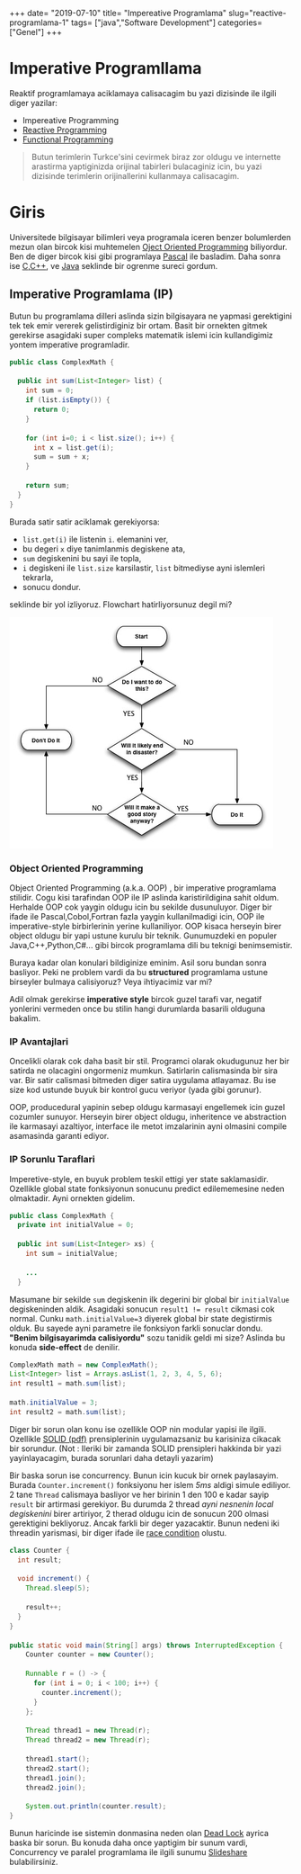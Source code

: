 +++
date= "2019-07-10"
title= "Impereative Programlama"
slug="reactive-programlama-1"
tags= ["java","Software Development"]
categories= ["Genel"]
+++

# Imperative Programllama

Reaktif programlamaya aciklamaya calisacagim bu yazi dizisinde ile ilgili diger yazilar:

- Impereative Programming
- [Reactive Programming](/tr/posts/reactive-programlama-2)
- [Functional Programming](#soon)

> Butun terimlerin Turkce'sini cevirmek biraz zor oldugu ve internette arastirma yaptiginizda orijinal tabirleri bulacaginiz icin, bu yazi dizisinde terimlerin orijinallerini kullanmaya calisacagim.

# Giris

Universitede bilgisayar bilimleri veya programala iceren benzer bolumlerden mezun olan bircok kisi muhtemelen [Oject Oriented Programming](https://en.wikipedia.org/wiki/Object-oriented_programming) biliyordur. Ben de diger bircok kisi gibi programlaya [Pascal](https://www.freepascal.org/) ile basladim. Daha sonra ise [C](https://gcc.gnu.org/),[C++](http://www.cplusplus.com/), ve [Java](https://openjdk.java.net/) seklinde bir ogrenme sureci gordum. 



## Imperative Programlama (IP)

Butun bu programlama dilleri aslinda sizin bilgisayara ne yapmasi gerektigini tek tek emir vererek gelistirdiginiz bir ortam. Basit bir ornekten gitmek gerekirse asagidaki super compleks matematik islemi icin kullandigimiz yontem imperative programladir. 

```java
public class ComplexMath {

  public int sum(List<Integer> list) {
    int sum = 0;
    if (list.isEmpty()) {
      return 0;
    }

    for (int i=0; i < list.size(); i++) {
      int x = list.get(i);
      sum = sum + x;
    }

    return sum;
  }
}
```

Burada satir satir aciklamak gerekiyorsa:

- ```list.get(i)``` ile listenin ```i```. elemanini ver, 
- bu degeri ```x``` diye tanimlanmis degiskene ata,
- ```sum``` degiskenini bu sayi ile topla,
- ```i``` degiskeni ile ```list.size``` karsilastir, ```list``` bitmediyse ayni islemleri tekrarla,
- sonucu dondur.
 

seklinde bir yol izliyoruz. Flowchart hatirliyorsunuz degil mi? 

<img src="/images/flowchart.jpg">


### Object Oriented Programming

Object Oriented Programming (a.k.a. OOP) , bir imperative programlama stilidir. Cogu kisi tarafindan OOP ile IP aslinda karistirildigina sahit oldum. Herhalde OOP cok yaygin oldugu icin bu sekilde dusunuluyor. Diger bir ifade ile Pascal,Cobol,Fortran fazla yaygin kullanilmadigi icin, OOP ile imperative-style birbirlerinin yerine kullaniliyor. OOP kisaca herseyin birer object oldugu bir yapi ustune kurulu bir teknik. Gunumuzdeki en populer Java,C++,Python,C#... gibi bircok programlama dili bu teknigi benimsemistir. 


Buraya kadar olan konulari bildiginize eminim. Asil soru bundan sonra basliyor. Peki ne problem vardi da bu **structured** programlama ustune birseyler bulmaya calisiyoruz? Veya ihtiyacimiz var mi?

Adil olmak gerekirse **imperative style** bircok guzel tarafi var, negatif yonlerini vermeden once bu stilin hangi durumlarda basarili olduguna bakalim.

### IP Avantajlari 

Oncelikli olarak cok daha basit bir stil. Programci olarak okudugunuz her bir satirda ne olacagini ongormeniz mumkun. Satirlarin calismasinda bir sira var. Bir satir calismasi bitmeden diger satira uygulama atlayamaz. Bu ise size kod ustunde buyuk bir kontrol gucu veriyor (yada gibi gorunur). 

OOP, producedural yapinin sebep oldugu karmasayi engellemek icin  guzel cozumler sunuyor.  Herseyin birer object oldugu, inheritence ve abstraction ile karmasayi azaltiyor, interface ile metot imzalarinin ayni olmasini compile asamasinda garanti ediyor.  

### IP Sorunlu Taraflari

Imperetive-style, en buyuk problem teskil ettigi yer state saklamasidir. Ozellikle global state fonksiyonun sonucunu predict edilememesine neden olmaktadir. Ayni ornekten gidelim. 

```java
public class ComplexMath {
  private int initialValue = 0;

  public int sum(List<Integer> xs) {
    int sum = initialValue;
    
    ...
  }
```

Masumane bir sekilde ```sum``` degiskenin ilk degerini bir global bir ```initialValue``` degiskeninden aldik. Asagidaki sonucun ```result1 != result``` cikmasi cok normal. Cunku ```math.initialValue=3``` diyerek global bir state degistirmis olduk. Bu sayede ayni parametre ile fonksiyon farkli sonuclar dondu. **"Benim bilgisayarimda calisiyordu"** sozu tanidik geldi mi size? Aslinda bu konuda **side-effect** de denilir. 

```java
ComplexMath math = new ComplexMath();
List<Integer> list = Arrays.asList(1, 2, 3, 4, 5, 6);
int result1 = math.sum(list);

math.initialValue = 3;
int result2 = math.sum(list);
```

Diger bir sorun olan konu ise ozellikle OOP nin modular yapisi ile ilgili. Ozellikle [SOLID (pdf)](https://fi.ort.edu.uy/innovaportal/file/2032/1/design_principles.pdf) prensiplerinin uygulamazsaniz bu karisiniza cikacak bir sorundur. (Not : Ileriki bir zamanda SOLID prensipleri hakkinda bir yazi yayinlayacagim, burada sorunlari daha detayli yazarim)


Bir baska sorun ise concurrency. Bunun icin kucuk bir ornek paylasayim. Burada ```Counter.increment()``` fonksiyonu her islem _5ms_ aldigi simule ediliyor. 2 tane ```Thread``` calismaya basliyor ve her birinin  1 den 100 e kadar sayip ```result``` bir artirmasi gerekiyor. Bu durumda 2 thread _ayni nesnenin local degiskenini_ birer artiriyor, 2 therad oldugu icin de sonucun 200 olmasi gerektigini bekliyoruz. Ancak farkli bir deger yazacaktir. Bunun nedeni iki threadin yarismasi, bir diger ifade ile [race condition](http://www.javacreed.com/what-is-race-condition-and-how-to-prevent-it/) olustu.

```java
class Counter {
  int result;

  void increment() {
    Thread.sleep(5);

    result++;
  }
}

public static void main(String[] args) throws InterruptedException {
    Counter counter = new Counter();

    Runnable r = () -> {
      for (int i = 0; i < 100; i++) {
        counter.increment();
      }
    };

    Thread thread1 = new Thread(r);
    Thread thread2 = new Thread(r);

    thread1.start();
    thread2.start();
    thread1.join();
    thread2.join();

    System.out.println(counter.result);
}
```

Bunun haricinde ise sistemin donmasina neden olan [Dead Lock](https://www.geeksforgeeks.org/operating-system-process-management-deadlock-introduction/) ayrica baska bir sorun. Bu konuda daha once yaptigim bir sunum vardi, Concurrency ve paralel programlama ile ilgili sunumu [Slideshare](https://www.slideshare.net/rayyildiz/concurrency-parallel-programming) bulabilirsiniz.
